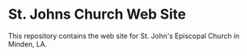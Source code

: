 # St. Johns Church Web Site
This repository contains the web site for St. John's Episcopal Church in Minden, LA.
